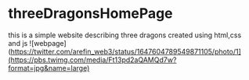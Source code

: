 # threeDragonsHomePage
this is a simple website describing three dragons created using html,css and js
![webpage](https://twitter.com/arefin_web3/status/1647604789549871105/photo/1](https://pbs.twimg.com/media/Ft13pd2aQAMQd7w?format=jpg&name=large)
